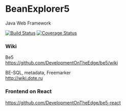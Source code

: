 # BeanExplorer5
Java Web Framework

[![Build Status](https://travis-ci.com/DevelopmentOnTheEdge/be5.svg?branch=master)](https://travis-ci.com/DevelopmentOnTheEdge/be5) [![Coverage Status](https://coveralls.io/repos/github/DevelopmentOnTheEdge/be5/badge.svg?branch=master)](https://coveralls.io/github/DevelopmentOnTheEdge/be5?branch=master) 

### Wiki
Be5    
https://github.com/DevelopmentOnTheEdge/be5/wiki

BE-SQL, metadata, Freemarker    
http://wiki.dote.ru    

### Frontend on React
https://github.com/DevelopmentOnTheEdge/be5-react
